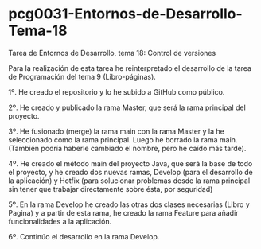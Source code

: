 # pcg0031-Entornos-de-Desarrollo-Tema-18
 Tarea de Entornos de Desarrollo, tema 18: Control de versiones

Para la realización de esta tarea he reinterpretado el desarrollo de la tarea de Programación del tema 9 (Libro-páginas).

1º. He creado el repositorio y lo he subido a GitHub como público.

2º. He creado y publicado  la rama Master, que será la rama principal del proyecto.

3º. He fusionado (merge) la rama main con la rama Master y la he seleccionado como la rama principal. Luego he borrado la rama main. (También podría haberle cambiado el nombre, pero he caído más tarde).

4º. He creado el método main del proyecto Java, que será la base de todo el proyecto, y he creado dos nuevas ramas, Develop (para el desarrollo de la aplicación) y Hotfix (para solucionar problemas desde la rama principal sin tener que trabajar directamente sobre ésta, por seguridad)


5º. En la rama Develop he creado las otras dos clases necesarias (Libro y Pagina) y a partir de esta rama, he creado la rama Feature para añadir funcionalidades a la aplicación.

6º. Continúo el desarrollo en la rama Develop.

